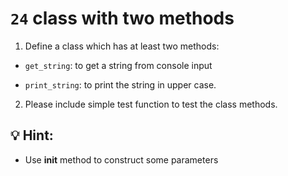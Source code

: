 # `24` class with two methods

1. Define a class which has at least two methods:

- `get_string`: to get a string from console input

- `print_string`: to print the string in upper case.

2. Please include simple test function to test the class methods.

## 💡 Hint:

+ Use __init__ method to construct some parameters